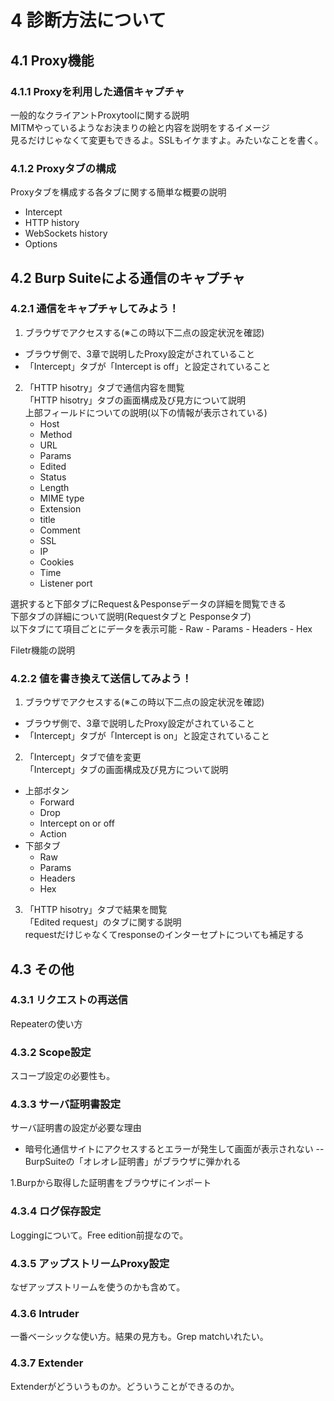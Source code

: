 # 4 診断方法について
## 4.1 Proxy機能
### 4.1.1 Proxyを利用した通信キャプチャ
一般的なクライアントProxytoolに関する説明  
MITMやっているようなお決まりの絵と内容を説明をするイメージ  
見るだけじゃなくて変更もできるよ。SSLもイケますよ。みたいなことを書く。

### 4.1.2 Proxyタブの構成
Proxyタブを構成する各タブに関する簡単な概要の説明  
- Intercept
- HTTP history
- WebSockets history
- Options
 
## 4.2 Burp Suiteによる通信のキャプチャ
### 4.2.1 通信をキャプチャしてみよう！
1. ブラウザでアクセスする(※この時以下二点の設定状況を確認)
  - ブラウザ側で、3章で説明したProxy設定がされていること
  - 「Intercept」タブが「Intercept is off」と設定されていること
2. 「HTTP hisotry」タブで通信内容を閲覧  
  「HTTP hisotry」タブの画面構成及び見方について説明  
  上部フィールドについての説明(以下の情報が表示されている)
    - Host
    - Method
    - URL
    - Params
    - Edited
    - Status
    - Length
    - MIME type
    - Extension
    - title
    - Comment
    - SSL
    - IP
    - Cookies
    - Time
    - Listener port

  選択すると下部タブにRequest＆Pesponseデータの詳細を閲覧できる  
  下部タブの詳細について説明(Requestタブと Pesponseタブ)  
  以下タブにて項目ごとにデータを表示可能
    - Raw
    - Params
    - Headers
    - Hex

  Filetr機能の説明

### 4.2.2 値を書き換えて送信してみよう！
1. ブラウザでアクセスする(※この時以下二点の設定状況を確認)
  - ブラウザ側で、3章で説明したProxy設定がされていること
  - 「Intercept」タブが「Intercept is on」と設定されていること
2. 「Intercept」タブで値を変更  
「Intercept」タブの画面構成及び見方について説明
  - 上部ボタン
    - Forward
    - Drop
    - Intercept on or off
    - Action
  - 下部タブ
    - Raw
    - Params
    - Headers
    - Hex
3. 「HTTP hisotry」タブで結果を閲覧  
「Edited request」のタブに関する説明    
requestだけじゃなくてresponseのインターセプトについても補足する

## 4.3 その他

### 4.3.1 リクエストの再送信

Repeaterの使い方

### 4.3.2 Scope設定

スコープ設定の必要性も。

### 4.3.3 サーバ証明書設定

サーバ証明書の設定が必要な理由

- 暗号化通信サイトにアクセスするとエラーが発生して画面が表示されない
-- BurpSuiteの「オレオレ証明書」がブラウザに弾かれる

1.Burpから取得した証明書をブラウザにインポート


### 4.3.4 ログ保存設定

Loggingについて。Free edition前提なので。

### 4.3.5 アップストリームProxy設定

なぜアップストリームを使うのかも含めて。

### 4.3.6 Intruder

一番ベーシックな使い方。結果の見方も。Grep matchいれたい。

### 4.3.7 Extender

Extenderがどういうものか。どういうことができるのか。
